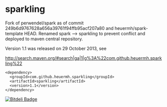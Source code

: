 sparkling
=========

Fork of perwendel/spark as of commit 249b6d9767628a656a39761f94ffb95acf207a80 and heuermh/spark-template HEAD.  Renamed spark --> sparkling to prevent conflict and deployed to maven central repository.

Version 1.1 was released on 29 October 2013, see

http://search.maven.org/#search|ga|1|g%3A%22com.github.heuermh.sparkling%22

```
<dependency>
  <groupId>com.github.heuermh.sparkling</groupId>
  <artifactId>sparkling</artifactId>
  <version>1.1</version>
</dependency>
```

[![Bitdeli Badge](https://d2weczhvl823v0.cloudfront.net/heuermh/sparkling/trend.png)](https://bitdeli.com/free "Bitdeli Badge")

